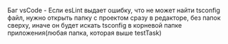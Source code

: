 Баг vsCode - Если esLint выдает ошибку, что не может найти tsconfig файл, нужно открыть папку с проектом сразу в редакторе, без папок сверху, иначе он будет искать tsconfig в корневой папке приложения(любая папка, которая выше testTask)
